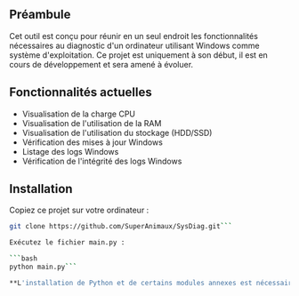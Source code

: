 ## Préambule  
Cet outil est conçu pour réunir en un seul endroit les fonctionnalités nécessaires au diagnostic d'un ordinateur utilisant Windows comme système d'exploitation. Ce projet est uniquement à son début, il est en cours de développement et sera amené à évoluer.  

## Fonctionnalités actuelles  

* Visualisation de la charge CPU  
* Visualisation de l'utilisation de la RAM  
* Visualisation de l'utilisation du stockage (HDD/SSD)  
* Vérification des mises à jour Windows  
* Listage des logs Windows  
* Vérification de l'intégrité des logs Windows  

## Installation  

Copiez ce projet sur votre ordinateur :  

```bash
git clone https://github.com/SuperAnimaux/SysDiag.git```

Exécutez le fichier main.py :

```bash
python main.py```

**L'installation de Python et de certains modules annexes est nécessaire, des instructions plus précises seront disponibles dans les prochaines versions.**
